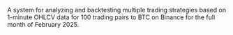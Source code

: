 A system for analyzing and backtesting multiple trading strategies based on 1-minute OHLCV data for 100 trading pairs to BTC on Binance for the full month of February 2025.
